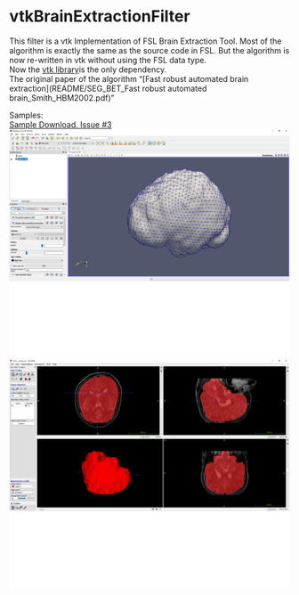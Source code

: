 # vtkBrainExtractionFilter

This filter is a vtk Implementation of FSL Brain Extraction Tool. Most of the algorithm is exactly the same as the source code in FSL. But the algorithm is now re-written in vtk without using the FSL data type.  
Now the [vtk library](https://www.vtk.org/)is the only dependency.  
The original paper of the algorithm <q>[Fast robust automated brain extraction](README/SEG_BET_Fast robust automated brain_Smith_HBM2002.pdf)</q>

Samples:  
[Sample Download. Issue #3](https://github.com/wuzhuobin/vtkBrainExtractionFilter/issues/3) ![mesh](README/mesh.png) ![image](README/image.png)